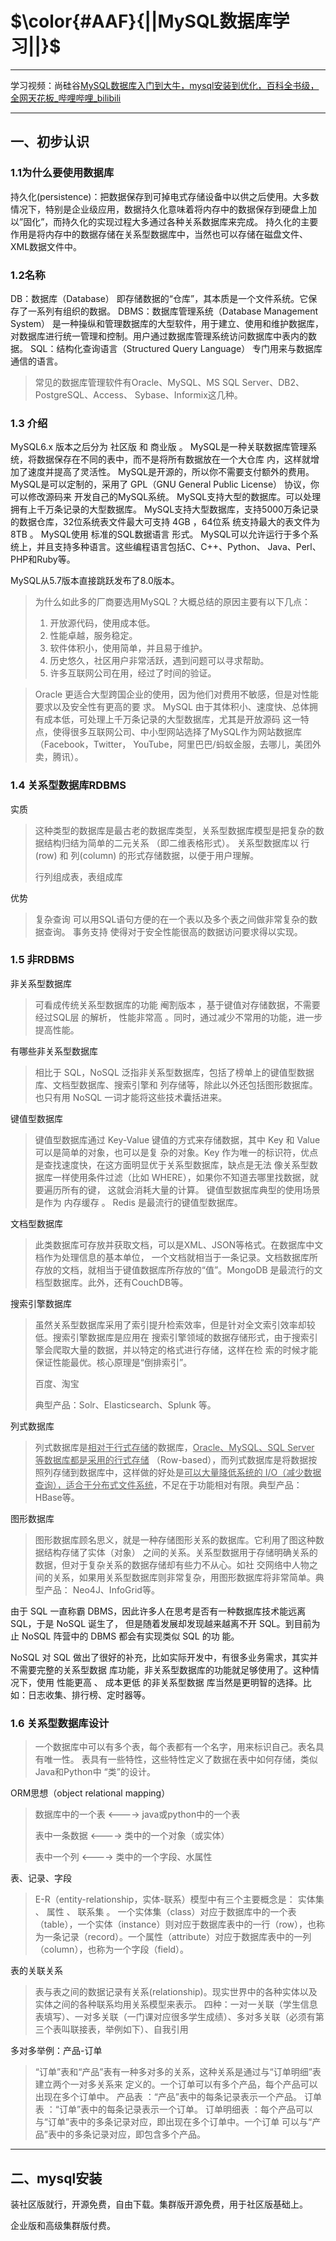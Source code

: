 # $\color{#AAF}{||MySQL数据库学习||}$

---

学习视频：尚硅谷[MySQL数据库入门到大牛，mysql安装到优化，百科全书级，全网天花板_哔哩哔哩_bilibili](https://www.bilibili.com/video/BV1iq4y1u7vj/?spm_id_from=333.337.search-card.all.click&vd_source=16d869afecffa8da2167060c3de0b7c6)

---

## 一、初步认识

### 1.1为什么要使用数据库

持久化(persistence)：把数据保存到可掉电式存储设备中以供之后使用。大多数情况下，特别是企业级应用，数据持久化意味着将内存中的数据保存到硬盘上加以”固化”，而持久化的实现过程大多通过各种关系数据库来完成。
持久化的主要作用是将内存中的数据存储在关系型数据库中，当然也可以存储在磁盘文件、XML数据文件中。

### 1.2名称

DB：数据库（Database）
即存储数据的“仓库”，其本质是一个文件系统。它保存了一系列有组织的数据。
DBMS：数据库管理系统（Database Management System）
是一种操纵和管理数据库的大型软件，用于建立、使用和维护数据库，对数据库进行统一管理和控制。用户通过数据库管理系统访问数据库中表内的数据。
SQL：结构化查询语言（Structured Query Language）
专门用来与数据库通信的语言。

> 常见的数据库管理软件有Oracle、MySQL、MS SQL Server、DB2、PostgreSQL、Access、
> Sybase、Informix这几种。

### 1.3 介绍

MySQL6.x 版本之后分为 社区版 和 商业版 。
MySQL是一种关联数据库管理系统，将数据保存在不同的表中，而不是将所有数据放在一个大仓库
内，这样就增加了速度并提高了灵活性。
MySQL是开源的，所以你不需要支付额外的费用。
MySQL是可以定制的，采用了 GPL（GNU General Public License） 协议，你可以修改源码来
开发自己的MySQL系统。
MySQL支持大型的数据库。可以处理拥有上千万条记录的大型数据库。
MySQL支持大型数据库，支持5000万条记录的数据仓库，32位系统表文件最大可支持 4GB ，64位系
统支持最大的表文件为 8TB 。
MySQL使用 标准的SQL数据语言 形式。
MySQL可以允许运行于多个系统上，并且支持多种语言。这些编程语言包括C、C++、Python、
Java、Perl、PHP和Ruby等。

MySQL从5.7版本直接跳跃发布了8.0版本。

> 为什么如此多的厂商要选用MySQL？大概总结的原因主要有以下几点：
> 
> 1. 开放源代码，使用成本低。
> 2. 性能卓越，服务稳定。
> 3. 软件体积小，使用简单，并且易于维护。
> 4. 历史悠久，社区用户非常活跃，遇到问题可以寻求帮助。
> 5. 许多互联网公司在用，经过了时间的验证。

> Oracle 更适合大型跨国企业的使用，因为他们对费用不敏感，但是对性能要求以及安全性有更高的要
> 求。
> MySQL 由于其体积小、速度快、总体拥有成本低，可处理上千万条记录的大型数据库，尤其是开放源码
> 这一特点，使得很多互联网公司、中小型网站选择了MySQL作为网站数据库（Facebook，Twitter，
> YouTube，阿里巴巴/蚂蚁金服，去哪儿，美团外卖，腾讯）。

### 1.4 关系型数据库RDBMS

实质

> 这种类型的数据库是最古老的数据库类型，关系型数据库模型是把复杂的数据结构归结为简单的二元关系 （即二维表格形式）。
> 关系型数据库以 行(row) 和 列(column) 的形式存储数据，以便于用户理解。
> 
> 行列组成表，表组成库

优势

> 复杂查询 可以用SQL语句方便的在一个表以及多个表之间做非常复杂的数据查询。
> 事务支持 使得对于安全性能很高的数据访问要求得以实现。

### 1.5 非RDBMS

非关系型数据库

> 可看成传统关系型数据库的功能 阉割版本 ，基于键值对存储数据，不需要经过SQL层
> 的解析， 性能非常高 。同时，通过减少不常用的功能，进一步提高性能。

有哪些非关系型数据库

> 相比于 SQL，NoSQL 泛指非关系型数据库，包括了榜单上的键值型数据库、文档型数据库、搜索引擎和
> 列存储等，除此以外还包括图形数据库。也只有用 NoSQL 一词才能将这些技术囊括进来。

键值型数据库

> 键值型数据库通过 Key-Value 键值的方式来存储数据，其中 Key 和 Value 可以是简单的对象，也可以是复
> 杂的对象。Key 作为唯一的标识符，优点是查找速度快，在这方面明显优于关系型数据库，缺点是无法
> 像关系型数据库一样使用条件过滤（比如 WHERE），如果你不知道去哪里找数据，就要遍历所有的键，
> 这就会消耗大量的计算。
> 键值型数据库典型的使用场景是作为 内存缓存 。 Redis 是最流行的键值型数据库。

文档型数据库

> 此类数据库可存放并获取文档，可以是XML、JSON等格式。在数据库中文档作为处理信息的基本单位，
> 一个文档就相当于一条记录。文档数据库所存放的文档，就相当于键值数据库所存放的“值”。MongoDB
> 是最流行的文档型数据库。此外，还有CouchDB等。

搜索引擎数据库

> 虽然关系型数据库采用了索引提升检索效率，但是针对全文索引效率却较低。搜索引擎数据库是应用在
> 搜索引擎领域的数据存储形式，由于搜索引擎会爬取大量的数据，并以特定的格式进行存储，这样在检
> 索的时候才能保证性能最优。核心原理是“倒排索引”。
> 
> 百度、淘宝
> 
> 典型产品：Solr、Elasticsearch、Splunk 等。

列式数据库

> 列式数据库是<u>相对于行式存储</u>的数据库，<u>Oracle、MySQL、SQL Server 等数据库都是采用的行式存储</u>
> （Row-based），而列式数据库是将数据按照列存储到数据库中，这样做的好处是<u>可以大量降低系统的
> I/O（减少数据查询），适合于分布式文件系统</u>，不足在于功能相对有限。典型产品：HBase等。

图形数据库

> 图形数据库顾名思义，就是一种存储图形关系的数据库。它利用了图这种数据结构存储了实体（对象）
> 之间的关系。关系型数据用于存储明确关系的数据，但对于复杂关系的数据存储却有些力不从心。如社
> 交网络中人物之间的关系，如果用关系型数据库则非常复杂，用图形数据库将非常简单。典型产品：
> Neo4J、InfoGrid等。

由于 SQL 一直称霸 DBMS，因此许多人在思考是否有一种数据库技术能远离 SQL，于是 NoSQL 诞生了，
但是随着发展却发现越来越离不开 SQL。到目前为止 NoSQL 阵营中的 DBMS 都会有实现类似 SQL 的功
能。

NoSQL 对 SQL 做出了很好的补充，比如实际开发中，有很多业务需求，其实并不需要完整的关系型数据
库功能，非关系型数据库的功能就足够使用了。这种情况下，使用 性能更高 、 成本更低 的非关系型数据
库当然是更明智的选择。比如：日志收集、排行榜、定时器等。

### 1.6 关系型数据库设计

> 一个数据库中可以有多个表，每个表都有一个名字，用来标识自己。表名具有唯一性。
> 表具有一些特性，这些特性定义了数据在表中如何存储，类似Java和Python中 “类”的设计。
> 
> 
> 

ORM思想（object relational mapping）

> 数据库中的一个表   <----> java或python中的一个表
> 
> 表中一条数据 <----> 类中的一个对象（或实体）
> 
> 表中一个列  <----> 类中的一个字段、水属性

表、记录、字段

> E-R（entity-relationship，实体-联系）模型中有三个主要概念是： 实体集 、 属性 、 联系集 。
> 一个实体集（class）对应于数据库中的一个表（table），一个实体（instance）则对应于数据库表中的一行（row），也称为一条记录（record）。一个属性（attribute）对应于数据库表中的一列（column），也称为一个字段（field）。

表的关联关系

> 表与表之间的数据记录有关系(relationship)。现实世界中的各种实体以及实体之间的各种联系均用关系模型来表示。
> 四种：一对一关联（学生信息表填写）、一对多关联（一门课对应很多学生成绩）、多对多关联（必须有第三个表叫联接表，举例如下）、自我引用

多对多举例：产品-订单

> “订单”表和“产品”表有一种多对多的关系，这种关系是通过与“订单明细”表建立两个一对多关系来
> 定义的。一个订单可以有多个产品，每个产品可以出现在多个订单中。
> 产品表 ：“产品”表中的每条记录表示一个产品。
> 订单表 ：“订单”表中的每条记录表示一个订单。
> 订单明细表 ：每个产品可以与“订单”表中的多条记录对应，即出现在多个订单中。一个订单
> 可以与“产品”表中的多条记录对应，即包含多个产品。

---

## 二、mysql安装

装社区版就行，开源免费，自由下载。集群版开源免费，用于社区版基础上。

企业版和高级集群版付费。


